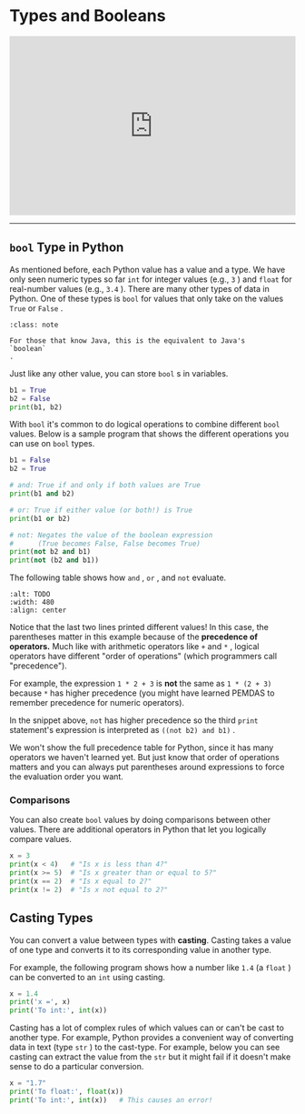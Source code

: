 # Types and Booleans

<div style="position: relative; padding-bottom: 62.5%; height: 0;">
    <iframe src="https://www.loom.com/embed/dc02aef95fae4c9d9fc56b8ba8c3080f?sharedAppSource=personal_library" frameborder="0" webkitallowfullscreen mozallowfullscreen allowfullscreen style="position: absolute; top: 0; left: 0; width: 100%; height: 100%;"></iframe>
</div>

---

## `bool` Type in Python

As mentioned before, each Python value has a value and a type. We have only seen numeric types so far `int` for integer values (e.g., `3` ) and `float` for real-number values (e.g., `3.4` ). There are many other types of data in Python. One of these types is `bool` for values that only take on the values `True` or `False` .

```{admonition} Note
:class: note

For those that know Java, this is the equivalent to Java's
`boolean`
.

```

Just like any other value, you can store `bool` s in variables.

```python
b1 = True
b2 = False
print(b1, b2)
```

With `bool` it's common to do logical operations to combine different `bool` values. Below is a sample program that shows the different operations you can use on `bool` types.

```python
b1 = False
b2 = True

# and: True if and only if both values are True
print(b1 and b2)

# or: True if either value (or both!) is True
print(b1 or b2)

# not: Negates the value of the boolean expression
#      (True becomes False, False becomes True)
print(not b2 and b1)
print(not (b2 and b1))
```

The following table shows how `and` , `or` , and `not` evaluate.

```{image} https://static.us.edusercontent.com/files/NOJE62A1lo1V9wG3GSxFedc5
:alt: TODO
:width: 480
:align: center
```

Notice that the last two lines printed different values! In this case, the parentheses matter in this example because of the **precedence of operators.** Much like with arithmetic operators like `+` and `*` , logical operators have different "order of operations" (which programmers call "precedence").

For example, the expression `1 * 2 + 3` is **not** the same as `1 * (2 + 3)` because `*` has higher precedence (you might have learned PEMDAS to remember precedence for numeric operators).

In the snippet above, `not` has higher precedence so the third `print` statement's expression is interpreted as `((not b2) and b1)` .

We won't show the full precedence table for Python, since it has many operators we haven't learned yet. But just know that order of operations matters and you can always put parentheses around expressions to force the evaluation order you want.

### Comparisons

You can also create `bool` values by doing comparisons between other values. There are additional operators in Python that let you logically compare values.

```python
x = 3
print(x < 4)   # "Is x is less than 4?"
print(x >= 5)  # "Is x greater than or equal to 5?"
print(x == 2)  # "Is x equal to 2?"
print(x != 2)  # "Is x not equal to 2?"
```

## Casting Types

You can convert a value between types with **casting**. Casting takes a value of one type and converts it to its corresponding value in another type.

For example, the following program shows how a number like `1.4` (a `float` ) can be converted to an `int` using casting.

```python
x = 1.4
print('x =', x)
print('To int:', int(x))
```

Casting has a lot of complex rules of which values can or can't be cast to another type. For example, Python provides a convenient way of converting data in text (type `str` ) to the cast-type. For example, below you can see casting can extract the value from the `str` but it might fail if it doesn't make sense to do a particular conversion.

```python
x = "1.7"
print('To float:', float(x))
print('To int:', int(x))   # This causes an error!
```
